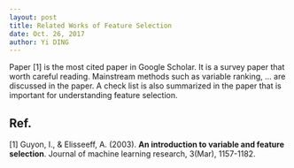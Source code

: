 ```yaml
---
layout: post
title: Related Works of Feature Selection
date: Oct. 26, 2017
author: Yi DING
---
```



Paper [1] is the most cited paper in Google Scholar. It is a survey paper that worth careful reading. Mainstream methods such as variable ranking, ... are discussed in the paper. 
A check list is also summarized in the paper that is important for understanding feature selection.


## Ref.
[1] Guyon, I., & Elisseeff, A. (2003). **An introduction to variable and feature selection**. Journal of machine learning research, 3(Mar), 1157-1182.


